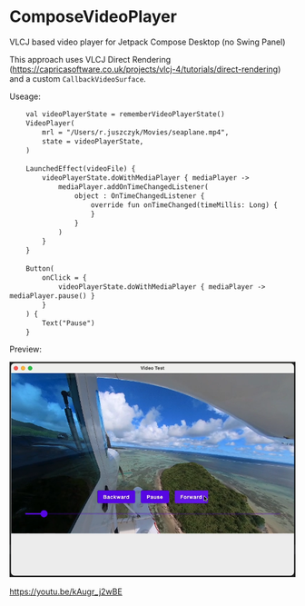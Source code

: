 # ComposeVideoPlayer
VLCJ based video player for Jetpack Compose Desktop (no Swing Panel)

This approach uses VLCJ Direct Rendering (https://capricasoftware.co.uk/projects/vlcj-4/tutorials/direct-rendering) and a custom `CallbackVideoSurface`.

Useage:

```
    val videoPlayerState = rememberVideoPlayerState()
    VideoPlayer(
        mrl = "/Users/r.juszczyk/Movies/seaplane.mp4",
        state = videoPlayerState,
    )

    LaunchedEffect(videoFile) {
        videoPlayerState.doWithMediaPlayer { mediaPlayer ->
            mediaPlayer.addOnTimeChangedListener(
                object : OnTimeChangedListener {
                    override fun onTimeChanged(timeMillis: Long) {
                    }
                }
            )
        }
    }

    Button(
        onClick = {
            videoPlayerState.doWithMediaPlayer { mediaPlayer -> mediaPlayer.pause() }
        }
    ) {
        Text("Pause")
    }
```

Preview:

[![Screenshot](composeVideoPlayer1.png)](https://youtu.be/kAugr_j2wBE)

https://youtu.be/kAugr_j2wBE

